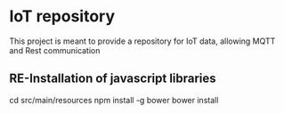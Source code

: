 # IoT repository

This project is meant to provide a repository for IoT data, allowing MQTT and Rest communication

## RE-Installation of javascript libraries

cd src/main/resources
npm install -g bower
bower install